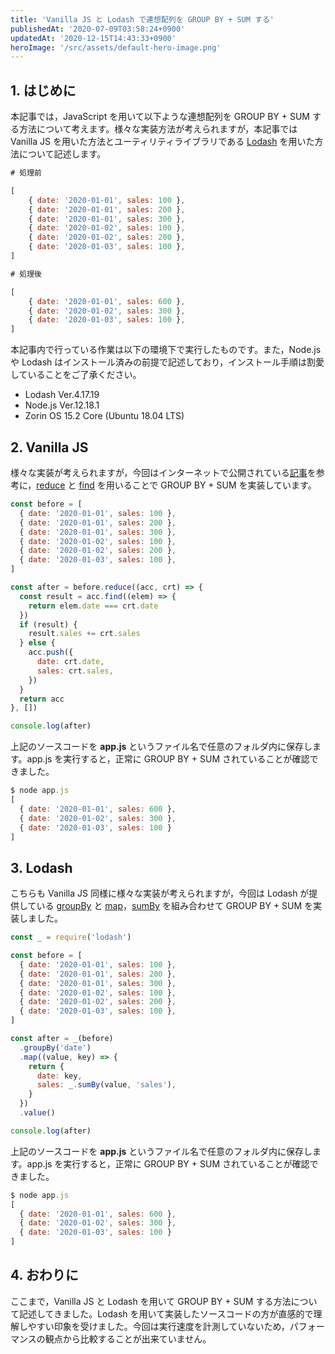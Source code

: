 ```yaml
---
title: 'Vanilla JS と Lodash で連想配列を GROUP BY + SUM する'
publishedAt: '2020-07-09T03:58:24+0900'
updatedAt: '2020-12-15T14:43:33+0900'
heroImage: '/src/assets/default-hero-image.png'
---
```


## 1. はじめに

本記事では，JavaScript を用いて以下ような連想配列を GROUP BY + SUM する方法について考えます。様々な実装方法が考えられますが，本記事では Vanilla JS を用いた方法とユーティリティライブラリである [Lodash](https://lodash.com/) を用いた方法について記述します。

```js
# 処理前

[
    { date: '2020-01-01', sales: 100 },
    { date: '2020-01-01', sales: 200 },
    { date: '2020-01-01', sales: 300 },
    { date: '2020-01-02', sales: 100 },
    { date: '2020-01-02', sales: 200 },
    { date: '2020-01-03', sales: 100 },
]

# 処理後

[
    { date: '2020-01-01', sales: 600 },
    { date: '2020-01-02', sales: 300 },
    { date: '2020-01-03', sales: 100 },
]

```

本記事内で行っている作業は以下の環境下で実行したものです。また，Node.js や Lodash はインストール済みの前提で記述しており，インストール手順は割愛していることをご了承ください。

- Lodash Ver.4.17.19
- Node.js Ver.12.18.1
- Zorin OS 15.2 Core (Ubuntu 18.04 LTS)

## 2. Vanilla JS

様々な実装が考えられますが，今回はインターネットで公開されている[記事](https://zukucode.com/2017/05/javascript-object-sql-group-by.html)を参考に，[reduce](https://developer.mozilla.org/ja/docs/Web/JavaScript/Reference/Global_Objects/Array/reduce) と [find](https://developer.mozilla.org/ja/docs/Web/JavaScript/Reference/Global_Objects/Array/find) を用いることで GROUP BY + SUM を実装しています。

```js {linenos=table}
const before = [
  { date: '2020-01-01', sales: 100 },
  { date: '2020-01-01', sales: 200 },
  { date: '2020-01-01', sales: 300 },
  { date: '2020-01-02', sales: 100 },
  { date: '2020-01-02', sales: 200 },
  { date: '2020-01-03', sales: 100 },
]

const after = before.reduce((acc, crt) => {
  const result = acc.find((elem) => {
    return elem.date === crt.date
  })
  if (result) {
    result.sales += crt.sales
  } else {
    acc.push({
      date: crt.date,
      sales: crt.sales,
    })
  }
  return acc
}, [])

console.log(after)
```

上記のソースコードを **app.js** というファイル名で任意のフォルダ内に保存します。app.js を実行すると，正常に GROUP BY + SUM されていることが確認できました。

```js
$ node app.js
[
  { date: '2020-01-01', sales: 600 },
  { date: '2020-01-02', sales: 300 },
  { date: '2020-01-03', sales: 100 }
]
```

## 3. Lodash

こちらも Vanilla JS 同様に様々な実装が考えられますが，今回は Lodash が提供している [groupBy](https://lodash.com/docs/4.17.15#groupBy) と [map](https://lodash.com/docs/4.17.15#map)，[sumBy](https://lodash.com/docs/4.17.15#sumBy) を組み合わせて GROUP BY + SUM を実装しました。

```js {linenos=table}
const _ = require('lodash')

const before = [
  { date: '2020-01-01', sales: 100 },
  { date: '2020-01-01', sales: 200 },
  { date: '2020-01-01', sales: 300 },
  { date: '2020-01-02', sales: 100 },
  { date: '2020-01-02', sales: 200 },
  { date: '2020-01-03', sales: 100 },
]

const after = _(before)
  .groupBy('date')
  .map((value, key) => {
    return {
      date: key,
      sales: _.sumBy(value, 'sales'),
    }
  })
  .value()

console.log(after)
```

上記のソースコードを **app.js** というファイル名で任意のフォルダ内に保存します。app.js を実行すると，正常に GROUP BY + SUM されていることが確認できました。

```js
$ node app.js
[
  { date: '2020-01-01', sales: 600 },
  { date: '2020-01-02', sales: 300 },
  { date: '2020-01-03', sales: 100 }
]
```

## 4. おわりに

ここまで，Vanilla JS と Lodash を用いて GROUP BY + SUM する方法について記述してきました。Lodash を用いて実装したソースコードの方が直感的で理解しやすい印象を受けました。今回は実行速度を計測していないため，パフォーマンスの観点から比較することが出来ていません。
